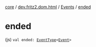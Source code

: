 [core](../../index.md) / [dev.fritz2.dom.html](../index.md) / [Events](index.md) / [ended](./ended.md)

# ended

(js) `val ended: `[`EventType`](../-event-type/index.md)`<`[`Event`](https://kotlinlang.org/api/latest/jvm/stdlib/org.w3c.dom.events/-event/index.html)`>`